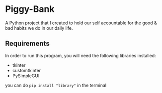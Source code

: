 # Piggy-Bank
A Python project that I created to hold our self accountable for the good &amp; bad habits we do in our daily life. 

## Requirements
In order to run this program, you will need the following libraries installed:
- tkinter
- customtkinter
- PySimpleGUI

you can do `pip install "library"` in the terminal